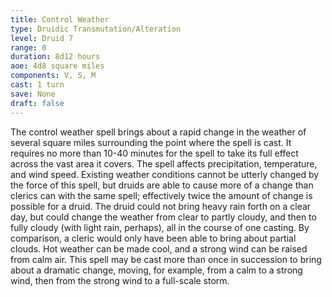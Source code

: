 ```yaml
---
title: Control Weather
type: Druidic Transmutation/Alteration
level: Druid 7
range: 0
duration: 8d12 hours
aoe: 4d8 square miles
components: V, S, M
cast: 1 turn
save: None
draft: false
---
```


The control weather spell brings about a rapid change in the weather of several square miles surrounding the point where the spell is cast. It requires no more than 10-40 minutes for the spell to take its full effect across the vast area it covers. The spell affects precipitation, temperature, and wind speed. Existing weather conditions cannot be utterly changed by the force of this spell, but druids are able to cause more of a change than clerics can with the same spell; effectively twice the amount of change is possible for a druid. The druid could not bring heavy rain forth on a clear day, but could change the weather from clear to partly cloudy, and then to fully cloudy (with light rain, perhaps), all in the course of one casting. By comparison, a cleric would only have been able to bring about partial clouds. Hot weather can be made cool, and a strong wind can be raised from calm air. This spell may be cast more than once in succession to bring about a dramatic change, moving, for example, from a calm to a strong wind, then from the strong wind to a full-scale storm.
